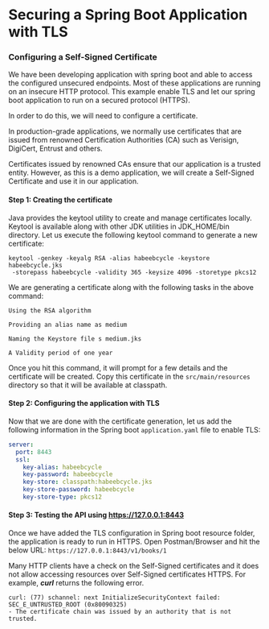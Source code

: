 # Securing a Spring Boot Application with TLS

### Configuring a Self-Signed Certificate
We have been developing application with spring boot and able to access the configured unsecured endpoints. 
Most of these applications are running on an insecure HTTP protocol. 
This example enable TLS and let our spring boot application to run on a secured protocol (HTTPS).

In order to do this, we will need to configure a certificate. 

In production-grade applications, we normally use certificates that are issued from renowned Certification 
Authorities (CA) such as Verisign, DigiCert, Entrust and others. 

Certificates issued by renowned CAs ensure that our application is a trusted entity. 
However, as this is a demo application, we will create a Self-Signed Certificate and 
use it in our application.

#### Step 1: Creating the certificate
Java provides the keytool utility to create and manage certificates locally. 
Keytool is available along with other JDK utilities in JDK_HOME/bin directory. 
Let us execute the following keytool command to generate a new certificate:


````
keytool -genkey -keyalg RSA -alias habeebcycle -keystore habeebcycle.jks
 -storepass habeebcycle -validity 365 -keysize 4096 -storetype pkcs12
````
We are generating a certificate along with the following tasks in the above command:

``Using the RSA algorithm`` 

``Providing an alias name as medium``

``Naming the Keystore file s medium.jks``

``A Validity period of one year``

Once you hit this command, it will prompt for a few details and the certificate will be created. 
Copy this certificate in the ``src/main/resources`` directory so that it will be available at classpath.

#### Step 2: Configuring the application with TLS
Now that we are done with the certificate generation, let us add the following information in the 
Spring boot ``application.yaml`` file to enable TLS:

````yaml
server:
  port: 8443
  ssl:
    key-alias: habeebcycle
    key-password: habeebcycle
    key-store: classpath:habeebcycle.jks
    key-store-password: habeebcycle
    key-store-type: pkcs12
````

#### Step 3: Testing the API using https://127.0.0.1:8443
Once we have added the TLS configuration in Spring boot resource folder,
 the application is ready to run in HTTPS. Open Postman/Browser and hit the below URL:
``https://127.0.0.1:8443/v1/books/1``

Many HTTP clients have a check on the Self-Signed certificates and it does not allow accessing 
resources over Self-Signed certificates HTTPS. 
For example, ***curl*** returns the following error. 
````
curl: (77) schannel: next InitializeSecurityContext failed: SEC_E_UNTRUSTED_ROOT (0x80090325) 
- The certificate chain was issued by an authority that is not trusted.
````

